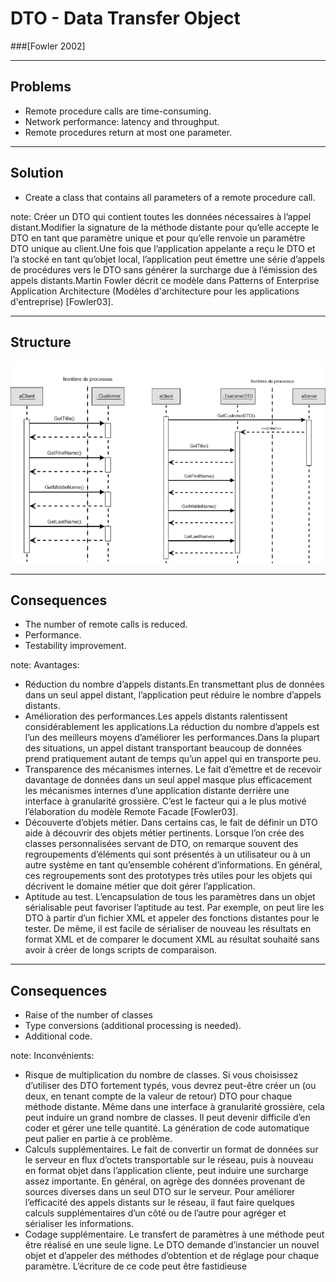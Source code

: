 # DTO - Data Transfer Object
###[Fowler 2002]

----
## Problems

- Remote procedure calls are time-consuming. 
- Network performance: latency and throughput. 
- Remote procedures return at most one parameter.

----
## Solution

- Create a class that contains all parameters of a remote procedure call.

note:
Créer un DTO qui contient toutes les données nécessaires à l’appel distant.Modifier la signature de la méthode distante pour qu’elle accepte le DTO en tant que paramètre unique et pour qu’elle renvoie un paramètre DTO unique au client.Une fois que l’application appelante a reçu le DTO et l’a stocké en tant qu’objet local, l’application peut émettre une série d’appels de procédures vers le DTO sans générer la surcharge due à l’émission des appels distants.Martin Fowler décrit ce modèle dans Patterns of Enterprise Application Architecture (Modèles d'architecture pour les applications d'entreprise) [Fowler03].

----
## Structure

![](resources/png/dto-structure.png)

----
## Consequences

- The number of remote calls is reduced.
- Performance.
- Testability improvement.

note:
Avantages:
- Réduction du nombre d’appels distants.En transmettant plus de données dans un seul appel distant, l’application peut réduire le nombre d’appels distants.
- Amélioration des performances.Les appels distants ralentissent considérablement les applications.La réduction du nombre d’appels est l’un des meilleurs moyens d’améliorer les performances.Dans la plupart des situations, un appel distant transportant beaucoup de données prend pratiquement autant de temps qu’un appel qui en transporte peu.
- Transparence des mécanismes internes. Le fait d’émettre et de recevoir davantage de données dans un seul appel masque plus efficacement les mécanismes internes d’une application distante derrière une interface à granularité grossière. C’est le facteur qui a le plus motivé l’élaboration du modèle Remote Facade [Fowler03].
- Découverte d’objets métier. Dans certains cas, le fait de définir un DTO aide à découvrir des objets métier pertinents. Lorsque l’on crée des classes personnalisées servant de DTO, on remarque souvent des regroupements d’éléments qui sont présentés à un utilisateur ou à un autre système en tant qu’ensemble cohérent d’informations. En général, ces regroupements sont des prototypes très utiles pour les objets qui décrivent le domaine métier que doit gérer l’application.
- Aptitude au test. L’encapsulation de tous les paramètres dans un objet sérialisable peut favoriser l’aptitude au test. Par exemple, on peut lire les DTO à partir d’un fichier XML et appeler des fonctions distantes pour le tester. De même, il est facile de sérialiser de nouveau les résultats en format XML et de comparer le document XML au résultat souhaité sans avoir à créer de longs scripts de comparaison.

----
## Consequences

- Raise of the number of classes
- Type conversions (additional processing is needed).
- Additional code.

note:
Inconvénients: 
- Risque de multiplication du nombre de classes. Si vous choisissez d’utiliser des DTO fortement typés, vous devrez peut-être créer un (ou deux, en tenant compte de la valeur de retour) DTO pour chaque méthode distante. Même dans une interface à granularité grossière, cela peut induire un grand nombre de classes. Il peut devenir difficile d’en coder et gérer une telle quantité. La génération de code automatique peut palier en partie à ce problème.
- Calculs supplémentaires. Le fait de convertir un format de données sur le serveur en flux d’octets transportable sur le réseau, puis à nouveau en format objet dans l’application cliente, peut induire une surcharge assez importante. En général, on agrège des données provenant de sources diverses dans un seul DTO sur le serveur. Pour améliorer l’efficacité des appels distants sur le réseau, il faut faire quelques calculs supplémentaires d’un côté ou de l’autre pour agréger et sérialiser les informations.
- Codage supplémentaire. Le transfert de paramètres à une méthode peut être réalisé en une seule ligne. Le DTO demande d’instancier un nouvel objet et d’appeler des méthodes d’obtention et de réglage pour chaque paramètre. L’écriture de ce code peut être fastidieuse


